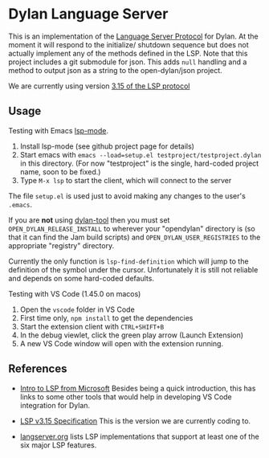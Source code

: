 # Dylan Language Server

This is an implementation of the [Language Server
Protocol](https://microsoft.github.io/language-server-protocol/) for
Dylan.  At the moment it will respond to the initialize/ shutdown
sequence but does not actually implement any of the methods defined in
the LSP.  Note that this project includes a git submodule for
json. This adds `null` handling and a method to output json as a
string to the open-dylan/json project.

We are currently using version [3.15 of the LSP protocol](https://microsoft.github.io/language-server-protocol/specifications/specification-3-15/)

## Usage

Testing with Emacs [lsp-mode](https://github.com/emacs-lsp/lsp-mode).

1. Install lsp-mode (see github project page for details)
2. Start emacs with `emacs --load=setup.el testproject/testproject.dylan` in
   this directory. (For now "testproject" is the single, hard-coded project
   name, soon to be fixed.)
3. Type `M-x lsp` to start the client, which will connect to the server

The file `setup.el` is used just to avoid making any changes to the
user's `.emacs`.

If you are **not** using [dylan-tool](https://github.com/cgay/dylan-tool) then
you must set `OPEN_DYLAN_RELEASE_INSTALL` to wherever your "opendylan"
directory is (so that it can find the Jam build scripts) and
`OPEN_DYLAN_USER_REGISTRIES` to the appropriate "registry" directory.

Currently the only function is `lsp-find-definition` which will jump to the
definition of the symbol under the cursor. Unfortunately it is still not
reliable and depends on some hard-coded defaults.

Testing with VS Code (1.45.0 on macos)

1. Open the `vscode` folder in VS Code
1. First time only, `npm install` to get the dependencies
2. Start the extension client with `CTRL+SHIFT+B`
3. In the debug viewlet, click the green play arrow (Launch Extension)
4. A new VS Code window will open with the extension running.


## References

* [Intro to LSP from
  Microsoft](https://docs.microsoft.com/en-us/visualstudio/extensibility/language-server-protocol)
  Besides being a quick introduction, this has links to some other tools that
  would help in developing VS Code integration for Dylan.

* [LSP v3.15
  Specification](https://microsoft.github.io/language-server-protocol/specifications/specification-3-15/)
  This is the version we are currently coding to.

* [langserver.org](https://langserver.org/) lists LSP implementations that
  support at least one of the six major LSP features.

